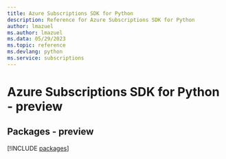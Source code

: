 ```yaml
---
title: Azure Subscriptions SDK for Python
description: Reference for Azure Subscriptions SDK for Python
author: lmazuel
ms.author: lmazuel
ms.data: 05/29/2023
ms.topic: reference
ms.devlang: python
ms.service: subscriptions
---
```

# Azure Subscriptions SDK for Python - preview
## Packages - preview
[!INCLUDE [packages](subscriptions-index.md)]